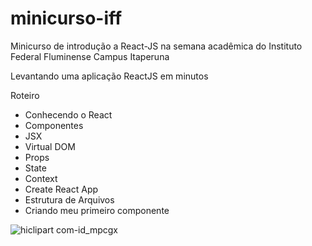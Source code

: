 # minicurso-iff
Minicurso de introdução a React-JS na semana acadêmica do Instituto Federal Fluminense Campus Itaperuna

Levantando uma aplicação ReactJS em minutos 

Roteiro 
- Conhecendo o React
- Componentes
- JSX
- Virtual DOM
- Props
- State
- Context
- Create React App
- Estrutura de Arquivos
- Criando meu primeiro componente

![hiclipart com-id_mpcgx](https://user-images.githubusercontent.com/10419679/64784596-d6360b00-d540-11e9-8f80-8fac4d06ea40.png)


